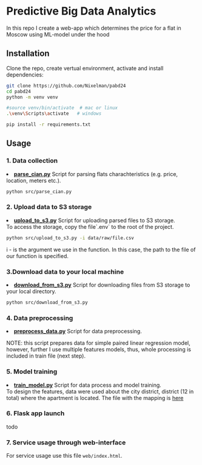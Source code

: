 

# Predictive Big Data Analytics

In this repo I create a web-app which determines the price for a flat in Moscow using ML-model under the hood

## Installation 

Clone the repo, create vertual environment, activate and install dependencies:  

```sh
git clone https://github.com/Nixelman/pabd24
cd pabd24
python -m venv venv

#source venv/bin/activate  # mac or linux
.\venv\Scripts\activate   # windows

pip install -r requirements.txt
```

## Usage

### 1. Data collection
<li><strong><a href="https://github.com/Nixelman/pabd24/blob/main/src/parse_cian.py">parse_cian.py</a></strong> Script for parsing flats charachteristics (e.g. price, location, meters etc.).</li>

```sh
python src/parse_cian.py 
```  

### 2. Upload data to S3 storage
<li><strong><a href="https://github.com/Nixelman/pabd24/blob/main/src/upload_to_s3.py">upload_to_s3.py</a></strong> Script for uploading parsed files to S3 storage.</li> 
To access the storage, copy the file`.env` to the root of the project.  

```sh
python src/upload_to_s3.py -i data/raw/file.csv
```
i - is the argument we use in the function. In this case, the path to the file of our function is specified.
### 3.Download data to your local machine 
<li><strong><a href="https://github.com/Nixelman/pabd24/blob/main/src/download_from_s3.py">download_from_s3.py</a></strong> Script for downloading files from S3 storage to your local directory.</li> 

```sh
python src/download_from_s3.py
``` 
### 4. Data preprocessing 
<li><strong><a href="https://github.com/Nixelman/pabd24/blob/main/src/preprocess_data.py">preprocess_data.py</a></strong> Script for data preprocessing.</li> 

NOTE: this script prepares data for simple paired linear regression model, however, further I use multiple features models, thus, whole processing is included in train file (next step).

### 5. Model training
<li><strong><a href="https://github.com/Nixelman/pabd24/blob/main/src/train_model.py">train_model.py</a></strong> Script for data process and model training.</li> 
To design the features, data were used about the city district, district (12 in total) where the apartment is located. The file with the mapping is <a href="https://github.com/Ezopik/pabd24/blob/main/mapping/county.txt">here</a></li> 

### 6. Flask app launch

todo

### 7. Service usage through web-interface

For service usage use this file `web/index.html`.  


